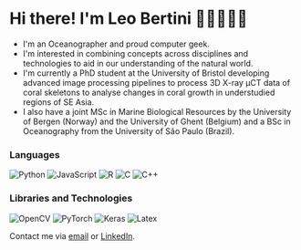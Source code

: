 # Hi there! I'm Leo Bertini 🌊🪸🧑🏻‍💻

- I'm an Oceanographer and proud computer geek.
- I'm interested in combining concepts across disciplines and technologies to aid in our understanding of the natural world. 
- I'm currently a PhD student at the University of Bristol developing advanced image processing pipelines to process 3D X-ray µCT data of coral skeletons to analyse changes in coral growth in understudied regions of SE Asia. 
- I also have a joint MSc in Marine Biological Resources by the University of Bergen (Norway) and the University of Ghent (Belgium) and a BSc in Oceanography from the University of São Paulo (Brazil).

### Languages
![Python](https://img.shields.io/badge/-Python-3776AB?logo=python&logoColor=white)
![JavaScript](https://img.shields.io/badge/-JavaScript-F7DF1E?logo=javascript&logoColor=black)
![R](https://img.shields.io/badge/-R-007396?logo=R)
![C](https://img.shields.io/badge/-C-black?logo=C&logoColor=white)
![C++](https://img.shields.io/badge/-C++-00599C?logo=%22C++%22)


### Libraries and Technologies

<!-- https://github.com/badges/shields/blob/master/doc/logos.md
https://simpleicons.org -->

![OpenCV](https://img.shields.io/badge/-OpenCV-5C3EE8?logo=opencv&logoColor=white)
![PyTorch](https://img.shields.io/badge/-PyTorch-EE4C2C?logo=pytorch&logoColor=white)
![Keras](https://img.shields.io/badge/-Keras-D00000?logo=keras&logoColor=white)
![Latex](https://img.shields.io/badge/-Latex-008080?logo=latex)

Contact me via [email](mailto:leonardo.bertini25@gmail.com) or [LinkedIn](https://www.linkedin.com/in/leonardo-oceanographer/).
